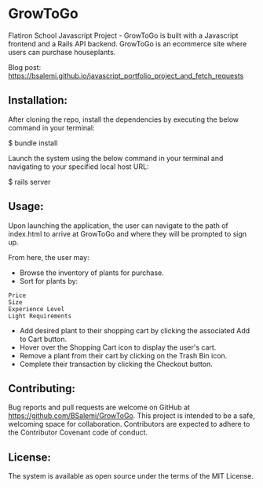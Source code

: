 # GrowToGo

Flatiron School Javascript Project - GrowToGo is built with a Javascript frontend and a Rails API backend. GrowToGo is an ecommerce site where users can purchase houseplants.

Blog post: https://bsalemi.github.io/javascript_portfolio_project_and_fetch_requests

## Installation:

After cloning the repo, install the dependencies by executing the below command in your terminal:

$ bundle install

Launch the system using the below command in your terminal and navigating to your specified local host URL:

$ rails server

## Usage:

Upon launching the application, the user can navigate to the path of index.html to arrive at GrowToGo and where they will be prompted to sign up.

From here, the user may:
   * Browse the inventory of plants for purchase.
   * Sort for plants by:
	
    Price
    Size
    Experience Level
    Light Requirements  
		
   * Add desired plant to their shopping cart by clicking the associated Add to Cart button.
   * Hover over the Shopping Cart icon to display the user's cart.
   * Remove a plant from their cart by clicking on the Trash Bin icon.
   * Complete their transaction by clicking the Checkout button.

## Contributing:

Bug reports and pull requests are welcome on GitHub at https://github.com/BSalemi/GrowToGo. This project is intended to be a safe, welcoming space for collaboration. Contributors are expected to adhere to the Contributor Covenant code of conduct.

## License:

The system is available as open source under the terms of the MIT License.
